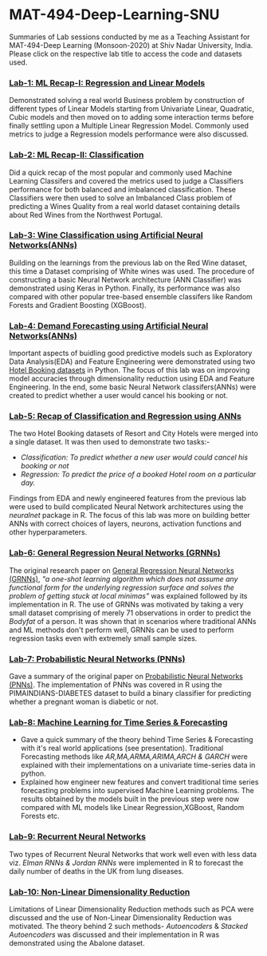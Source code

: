 # MAT-494-Deep-Learning-SNU
Summaries of Lab sessions conducted by me as a Teaching Assistant for MAT-494-Deep Learning (Monsoon-2020) at Shiv Nadar University, India. Please click on the respective lab title to access the code and datasets used.

### [**Lab-1: ML Recap-I: Regression and Linear Models**](https://github.com/Sid-darthvader/MAT-494-Deep-Learning-SNU/tree/master/Lab-1_22-08)
Demonstrated solving a real world Business problem by construction of different types of Linear Models starting from Univariate Linear, Quadratic, Cubic models and then moved on to adding some interaction terms before finally settling upon a Multiple Linear Regression Model. Commonly used metrics to judge a Regression models performance were also discussed.    

### [Lab-2: ML Recap-II: Classification](https://github.com/Sid-darthvader/MAT-494-Deep-Learning-SNU/tree/master/Lab-2_29-08)
Did a quick recap of the most popular and commonly used Machine Learning Classifers and covered the metrics used to judge a Classifiers performance for both balanced and imbalanced classification. These Classifiers were then used to solve an Imbalanced Class problem of predicting a Wines Quality from a real world dataset containing details about Red Wines from the Northwest Portugal. 

### [Lab-3: Wine Classification using Artificial Neural Networks(ANNs)](https://github.com/Sid-darthvader/MAT-494-Deep-Learning-SNU/tree/master/Lab-3_05-09)
Building on the learnings from the previous lab on the Red Wine dataset, this time a Dataset comprising of White wines was used. The procedure of constructing a basic Neural Network architecture (ANN Classifier) was demonstrated using Keras in Python. Finally, its performance was also compared with other popular tree-based ensemble classifers like Random Forests and Gradient Boosting (XGBoost).

### [Lab-4: Demand Forecasting using Artificial Neural Networks(ANNs)](https://github.com/Sid-darthvader/MAT-494-Deep-Learning-SNU/tree/master/Lab-4_12-09)
Important aspects of buidling good predictive models such as Exploratory Data Analysis(EDA) and Feature Engineering were demonstrated using two [Hotel Booking datasets](https://github.com/rfordatascience/tidytuesday/blob/master/data/2020/2020-02-11/readme.md) in Python. The focus of this lab was on improving model accuracies through dimensionality reduction using EDA and Feature Engineering. In the end, some basic Neural Network classifers(ANNs) were created to predict whether a user would cancel his booking or not. 

### [Lab-5: Recap of Classification and Regression using ANNs](https://github.com/Sid-darthvader/MAT-494-Deep-Learning-SNU/tree/master/Lab-5_19-09)
The two Hotel Booking datasets of Resort and City Hotels were merged into a single dataset. It was then used to demonstrate two tasks:-
- *Classification: To predict whether a new user would could cancel his booking or not*
- *Regression: To predict the price of a booked Hotel room on a particular day.*

Findings from EDA and newly engineered features from the previous lab were used to build complicated Neural Network architectures using the *neuralnet* package in R. The focus of this lab was more on building better ANNs with correct choices of layers, neurons, activation functions and other hyperparameters.  

### [Lab-6: General Regression Neural Networks (GRNNs)](https://github.com/Sid-darthvader/MAT-494-Deep-Learning-SNU/tree/master/Lab-6_26_09)
The original research paper on [General Regression Neural Networks (GRNNs)](https://ieeexplore.ieee.org/document/97934), *"a one-shot learning algorithm which does not assume any functional form for the underlying regression surface and solves the problem of getting stuck at local minimas"* was explained followed by its implementation in R. The use of GRNNs was motivated by taking a very small dataset comprising of merely 71 observations in order to predict the *Bodyfat* of a person. It was shown that in scenarios where traditional ANNs and ML methods don't perform well, GRNNs can be used to perform regression tasks even with extremely small sample sizes.  

### [Lab-7: Probabilistic Neural Networks (PNNs)](https://github.com/Sid-darthvader/MAT-494-Deep-Learning-SNU/tree/master/Lab-7_03-10)
Gave a summary of the original paper on [Probabilistic Neural Networks (PNNs)](https://wiki.eecs.yorku.ca/course_archive/2013-14/F/4403/_media/specht1990pnn.pdf). The implementation of PNNs was covered in R using the PIMAINDIANS-DIABETES dataset to build a binary classifier for predicting whether a pregnant woman is diabetic or not.

### [Lab-8: Machine Learning for Time Series & Forecasting](https://github.com/Sid-darthvader/MAT-494-Deep-Learning-SNU/tree/master/Lab-7_03-10)
- Gave a quick summary of the theory behind Time Series & Forecasting with it's real world applications (see presentation). Traditional Forecasting methods like *AR,MA,ARMA,ARIMA,ARCH & GARCH* were explained with their implementations on a univariate time-series data in python.
- Explained how engineer new features and convert traditional time series forecasting problems into supervised Machine Learning problems. The results obtained by the models built in the previous step were now compared with ML models like Linear Regression,XGBoost, Random Forests etc.


### [Lab-9: Recurrent Neural Networks](https://github.com/Sid-darthvader/MAT-494-Deep-Learning-SNU/tree/master/Lab-7_03-10)
Two types of Recurrent Neural Networks that work well even with less data viz. *Elman RNNs & Jordan RNNs* were implemented in R to forecast the daily number of deaths in the UK from lung diseases.

### [Lab-10: Non-Linear Dimensionality Reduction](https://github.com/Sid-darthvader/MAT-494-Deep-Learning-SNU/tree/master/Lab-7_03-10)
Limitations of Linear Dimensionality Reduction methods such as PCA were discussed and the use of Non-Linear Dimensionality Reduction was motivated. The theory behind 2 such methods- *Autoencoders* & *Stacked Autoencoders* was discussed and their implementation in R was demonstrated using the Abalone dataset.  
